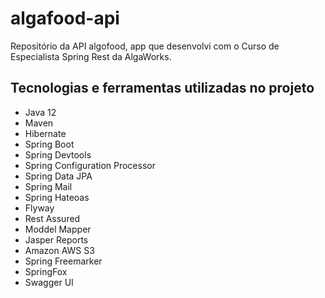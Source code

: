 # algafood-api

Repositório da API algofood, app que desenvolvi com o Curso de Especialista Spring Rest da AlgaWorks.

## Tecnologias e ferramentas utilizadas no projeto
- Java 12
- Maven 
- Hibernate
- Spring Boot
- Spring Devtools
- Spring Configuration Processor 
- Spring Data JPA 
- Spring Mail 
- Spring Hateoas
- Flyway 
- Rest Assured 
- Moddel Mapper 
- Jasper Reports
- Amazon AWS S3
- Spring Freemarker 
- SpringFox
- Swagger UI 
